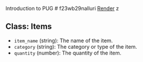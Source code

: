 Introduction to PUG # f23wb29nalluri
[Render](https://f23wb29nalluri.onrender.com)
z
## Class: Items

- `item_name` (string): The name of the item.
- `category` (string): The category or type of the item.
- `quantity` (number): The quantity of the item.

